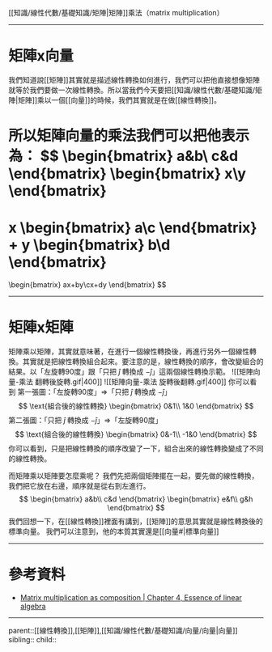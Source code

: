 [[知識/線性代數/基礎知識/矩陣|矩陣]]乘法（matrix multiplication）
- - -
# 矩陣x向量
我們知道說[[矩陣]]其實就是描述線性轉換如何進行，我們可以把他直接想像矩陣就等於我們要做一次線性轉換。所以當我們今天要把[[知識/線性代數/基礎知識/矩陣|矩陣]]乘以一個[[向量]]的時候，我們其實就是在做[[線性轉換]]。

所以矩陣向量的乘法我們可以把他表示為：
$$
\begin{bmatrix}
a&b\\
c&d
\end{bmatrix}
\begin{bmatrix}
x\\y
\end{bmatrix}
=
x
\begin{bmatrix}
a\\c
\end{bmatrix}
+
y
\begin{bmatrix}
b\\d
\end{bmatrix}
=
\begin{bmatrix}
ax+by\\cx+dy
\end{bmatrix}
$$
- - -
# 矩陣x矩陣
矩陣乘以矩陣，其實就意味著，在進行一個線性轉換後，再進行另外一個線性轉換。其實就是把線性轉換組合起來。要注意的是，線性轉換的順序，會改變組合的結果。以「左旋轉90度」跟「只把 $\hat{j}$ 轉換成 $-\hat{j}$」這兩個線性轉換示範。
![[矩陣向量-乘法 翻轉後旋轉.gif|400]]
![[矩陣向量-乘法 旋轉後翻轉.gif|400]]
你可以看到
第一張圖：「左旋轉90度」$\Rightarrow$「只把 $\hat{j}$ 轉換成 $-\hat{j}$」
$$
\text{組合後的線性轉換}
\begin{bmatrix}
0&1\\
1&0
\end{bmatrix}
$$
第二張圖：「只把 $\hat{j}$ 轉換成 $-\hat{j}$」$\Rightarrow$「左旋轉90度」
$$
\text{組合後的線性轉換}
\begin{bmatrix}
0&-1\\
-1&0
\end{bmatrix}
$$
你可以看到，只是把線性轉換的順序改變了一下，組合出來的線性轉換變成了不同的線性轉換。

而矩陣乘以矩陣要怎麼乘呢？
我們先把兩個矩陣擺在一起，要先做的線性轉換，我們把它放在右邊，順序就是從右到左進行。
$$
\begin{bmatrix}
a&b\\
c&d
\end{bmatrix}
\begin{bmatrix}
e&f\\
g&h
\end{bmatrix}
$$
我們回想一下，在[[線性轉換]]裡面有講到，[[矩陣]]的意思其實就是線性轉換後的標準向量。
我們可以注意到，他的本質其實還是[[向量#|標準向量]]

- - -
# 參考資料
- [Matrix multiplication as composition | Chapter 4, Essence of linear algebra](https://www.youtube.com/watch?v=XkY2DOUCWMU&t=139s)
- - -
parent::[[線性轉換]],[[矩陣]],[[知識/線性代數/基礎知識/向量/向量|向量]]
sibling::
child::